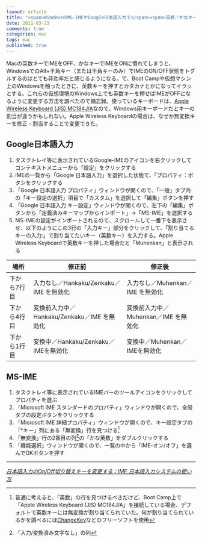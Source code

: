 ```yaml
---
layout: article
title: "<span>WindowsのMS-IMEやGoogle日本語入力で</span><span>英数／かなキーを使ってIMEの状態を切り替える</span>"
date: 2011-03-23
comments: true
categories: mac
tags: mac
published: true
---
```


Macの英数キーでIMEをOFF、かなキーでIMEをONに慣れてしまうと、WindowsでのAlt+半角キー（または半角キーのみ）でIMEのON/OFF状態をトグルするのはとても非効率だと感じるようになる。で、Boot Campや仮想マシン上のWindowsを触ったときに、英数キーを押すとカタカナとかになってイラッとする。これらの仮想環境のWindows上でも英数キーを押せばIMEがOFFになるように変更する方法を調べたので備忘録。使っているキーボードは、[Apple Wireless Keyboard (JIS) MC184J/A](http://store.apple.com/jp/product/MC184J/A)なので、Windows用キーボードだとキーの割当が違うかもしれない。Apple Wireless Keyboardの場合は、なぜか無変換キーを修正・割当することで変更できた。

<!-- READMORE -->


## Google日本語入力

1. タスクトレイ等に表示されているGoogle-IMEのアイコンを右クリックしてコンテキストメニューから「設定」をクリックする
2. IMEの一覧から「Google 日本語入力」を選択した状態で、「プロパティ：ボタンをクリックする
3. 「Google 日本語入力 プロパティ」ウィンドウが開くので、「一般」タブ内の「キー設定の選択」項目で「カスタム」を選択して「編集」ボタンを押す
4. 「Google 日本語入力 キー設定」ウィンドウが開くので、左下の「編集」ボタンから「定義済みキーマップからインポート」→「MS-IME」を選択する
5. MS-IMEの設定がインポートされるので、スクロールして一番下を表示させ、以下のようにこの3行の「入力キー」部分をクリックして、「割り当てるキーの入力:」で割り当てたいキー（英数キー）を入力する。Apple Wireless Keyboardで英数キーを押した場合だと「Muhenkan」と表示される

|場所|修正前|修正後|
|-|-|-|
|下から7行目|入力なし／Hankaku/Zenkaku／IME を無効化|入力なし／Muhenkan／IME を無効化|
|下から4行目|変換前入力中／Hankaku/Zenkaku／IME を無効化|変換前入力中／Muhenkan／IME を無効化|
|下から1行目|変換中／Hankaku/Zenkaku／IMEを無効化|変換中／Muhenkan／IMEを無効化|


## MS-IME

1. タスクトレイ等に表示されているIMEバーのツールアイコンをクリックしてプロパティを選ぶ
2. 「Microsoft IME スタンダードのプロパティ」ウィンドウが開くので、全般タブの設定ボタンをクリックする
3. 「Microsoft IME 詳細プロパティ」ウィンドウが開くので、キー設定タブの「\*キー」列にある「無変換」行を見つける[^1]
4. 「無変換」行の2番目の列[^2]の「かな英数」をダブルクリックする
5. 「機能選択」ウィンドウが開くので、一覧の中から「IME-オン/オフ」を選んでOKボタンを押す

* * *

<cite>[日本語入力のOn/Off切り替えキーを変更する：IME 日本語入力システムの使い方](http://www.relief.jp/itnote/archives/001818.php)</cite>

[^1]: 普通に考えると、「英数」の行を見つけるべきだけど、Boot Camp上で「Apple Wireless Keyboard (JIS) MC184J/A」を接続している場合、デフォルトで英数キーには無変換が割り当てられていた。何が割り当てられているかを調べるには[ChangeKey](http://www.forest.impress.co.jp/lib/sys/hardcust/keyboard/changekey.html)などのフリーソフトを使用
[^2]: 「入力/変換済み文字なし」の列
